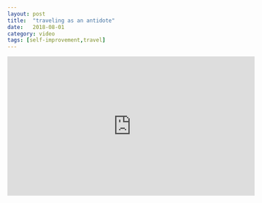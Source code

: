 ```yaml
---
layout: post
title:  "traveling as an antidote"
date:   2018-08-01
category: video
tags: [self-improvement,travel]
---
```


<iframe width="560" height="315" src="https://www.youtube.com/embed/lFePBA--Xe8" frameborder="0" allow="accelerometer; autoplay; encrypted-media; gyroscope; picture-in-picture" allowfullscreen></iframe>